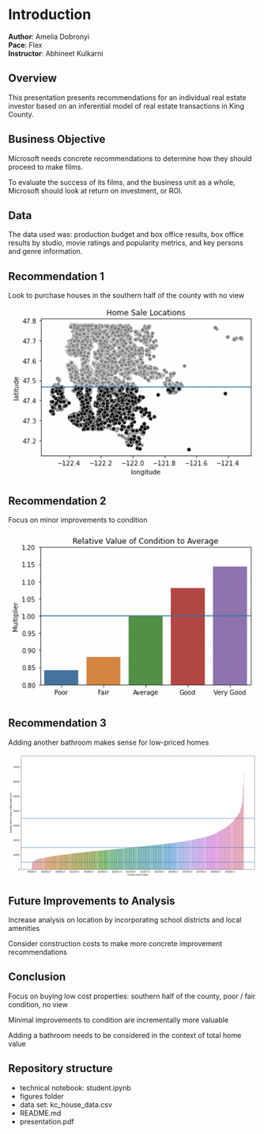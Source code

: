 # Introduction

**Author**: Amelia Dobronyi  
**Pace**: Flex  
**Instructor**: Abhineet Kulkarni  

## Overview

This presentation presents recommendations for an individual real estate investor based on an inferential model of real estate transactions in King County.

## Business Objective

Microsoft needs concrete recommendations to determine how they should proceed to make films.

To evaluate the success of its films, and the business unit as a whole, Microsoft should look at return on investment, or ROI.

## Data

The data used was: production budget and box office results, box office results by studio, movie ratings and popularity metrics, and key persons and genre information.

## Recommendation 1

Look to purchase houses in the southern half of the county with no view

![fig2](./figures/fig2.png)

## Recommendation 2

Focus on minor improvements to condition

![fig3](./figures/fig3.png)

## Recommendation 3

Adding another bathroom makes sense for low-priced homes

![fig4](./figures/fig4.png)

## Future Improvements to Analysis

Increase analysis on location by incorporating school districts and local amenities

Consider construction costs to make more concrete improvement recommendations

## Conclusion 

Focus on buying low cost properties: southern half of the county, poor / fair condition, no view

Minimal improvements to condition are incrementally more valuable

Adding a bathroom needs to be considered in the context of total home value

## Repository structure

- technical notebook: student.ipynb
- figures folder
- data set: kc_house_data.csv
- README.md
- presentation.pdf
